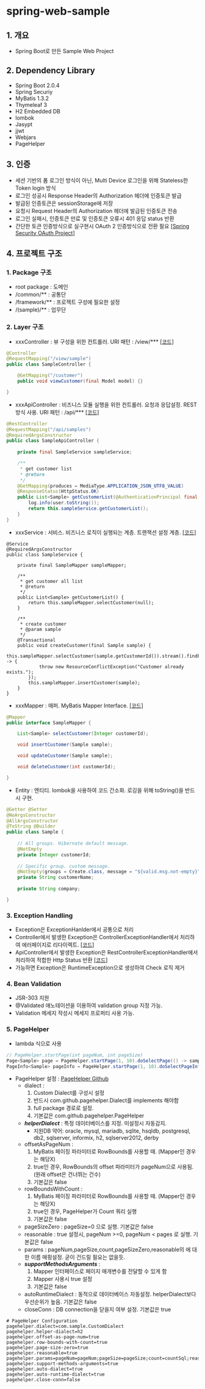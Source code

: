 # spring-web-sample

## 1. 개요
- Spring Boot로 만든 Sample Web Project

## 2. Dependency Library
- Spring Boot 2.0.4
- Spring Securiy
- MyBatis 1.3.2
- Thymeleaf 3
- H2 Embedded DB
- lombok
- Jasypt
- jjwt
- Webjars
- PageHelper

## 3. 인증
- 세션 기반의 폼 로그인 방식이 아닌, Multi Device 로그인을 위해 Stateless한 Token login 방식
- 로그인 성공시 Response Header의 Authorization 헤더에 인증토큰 발급
- 발급된 인증토큰은 sessionStorage에 저장
- 요청시 Request Header의 Authorization 헤더에 발급된 인증토큰 전송
- 로그인 실패시, 인증토큰 만료 및 인증토큰 오류시 401 응답 status 반환
- 간단한 토큰 인증방식으로 실구현시 OAuth 2 인증방식으로 전환 필요 [[Spring Security OAuth Project]](https://projects.spring.io/spring-security-oauth/docs/oauth2.html)

## 4. 프로젝트 구조

### 1. Package 구조
- root package : 도메인
- /common/** : 공통단
- /framework/** : 프로젝트 구성에 필요한 설정
- /(sample)/** : 업무단

### 2. Layer 구조
- xxxController : 뷰 구성을 위한 컨트롤러. URI 패턴 : /view/*** [[코드]](https://github.com/libedi/spring-web-sample/blob/master/spring-web-sample/src/main/java/kr/co/tworld/shop/sample/controller/SampleController.java)
~~~java
@Controller
@RequestMapping("/view/sample")
public class SampleController {

	@GetMapping("/customer")
	public void viewCustomer(final Model model) {}

}
~~~

- xxxApiController : 비즈니스 모듈 실행을 위한 컨트롤러. 요청과 응답설정. REST 방식 사용. URI 패턴 : /api/*** [[코드]](https://github.com/libedi/spring-web-sample/blob/master/spring-web-sample/src/main/java/kr/co/tworld/shop/sample/controller/SampleApiController.java)
~~~java
@RestController
@RequestMapping("/api/samples")
@RequiredArgsConstructor
public class SampleApiController {
	
	private final SampleService sampleService;

	/**
	 * get customer list
	 * @return
	 */
	@GetMapping(produces = MediaType.APPLICATION_JSON_UTF8_VALUE)
	@ResponseStatus(HttpStatus.OK)
	public List<Sample> getCustomerList(@AuthenticationPrincipal final User user) {
		log.info(user.toString());
		return this.sampleService.getCustomerList();
	}
}
~~~

- xxxService : 서비스. 비즈니스 로직이 실행되는 계층. 트랜잭션 설정 계층. [[코드]](https://github.com/libedi/spring-web-sample/blob/master/spring-web-sample/src/main/java/kr/co/tworld/shop/sample/service/SampleService.java)
~~~
@Service
@RequiredArgsConstructor
public class SampleService {
	
	private final SampleMapper sampleMapper;
  
	/**
	 * get customer all list
	 * @return
	 */
	public List<Sample> getCustomerList() {
		return this.sampleMapper.selectCustomer(null);
	}
	
	/**
	 * create customer
	 * @param sample
	 */
	@Transactional
	public void createCustomer(final Sample sample) {
		this.sampleMapper.selectCustomer(sample.getCustomerId()).stream().findFirst().ifPresent(s -> {
			throw new ResourceConflictException("Customer already exists.");
		});
		this.sampleMapper.insertCustomer(sample);
	}
}
~~~

- xxxMapper : 매퍼. MyBatis Mapper Interface. [[코드]](https://github.com/libedi/spring-web-sample/blob/master/spring-web-sample/src/main/java/kr/co/tworld/shop/sample/mapper/SampleMapper.java)
~~~java
@Mapper
public interface SampleMapper {

	List<Sample> selectCustomer(Integer customerId);

	void insertCustomer(Sample sample);

	void updateCustomer(Sample sample);

	void deleteCustomer(int customerId);

}
~~~

- Entity : 엔티티. lombok을 사용하여 코드 간소화. 로깅을 위해 toString()을 반드시 구현.
~~~java
@Getter @Setter
@NoArgsConstructor
@AllArgsConstructor
@ToString @Builder
public class Sample {
	
	// All groups. Hibernate default message.
	@NotEmpty
	private Integer customerId;
	
	// Specific group. custom message.
	@NotEmpty(groups = Create.class, message = "${valid.msg.not-empty}")
	private String customerName;
	
	private String company;

}
~~~

### 3. Exception Handling
- Exception은 ExceptionHanlder에서 공통으로 처리
- Controller에서 발생한 Exception은 ControllerExceptionHandler에서 처리하여 에러페이지로 리다이렉트. [[코드]](https://github.com/libedi/spring-web-sample/blob/master/spring-web-sample/src/main/java/kr/co/tworld/shop/framework/handler/ControllerExceptionHandler.java)
- ApiController에서 발생한 Exception은 RestControllerExceptionHandler에서 처리하여 적합한 Http Status 반환 [[코드]](https://github.com/libedi/spring-web-sample/blob/master/spring-web-sample/src/main/java/kr/co/tworld/shop/framework/handler/RestControllerExceptionHandler.java)
- 가능하면 Exception은 RuntimeException으로 생성하여 Check 로직 제거

### 4. Bean Validation
- JSR-303 지원
- @Validated 애노테이션을 이용하여 validation group 지정 가능.
- Validation 메세지 작성시 메세지 프로퍼티 사용 가능.

### 5. PageHelper
- lambda 식으로 사용
~~~java
// PageHelper.startPage(int pageNum, int pageSize)
Page<Sample> page = PageHelper.startPage(1, 10).doSelectPage(() -> sampleMapper.selectCustomers());
PageInfo<Sample> pageInfo = PageHelper.startPage(1, 10).doSelectPageInfo(() -> sampleMapper.selectCustomers());
~~~
- PageHelper 설정 : [PageHelper Github](https://github.com/pagehelper/Mybatis-PageHelper/blob/master/wikis/en/HowToUse.md#3-pagehelper-parameters)
	- dialect :
		1. Custom Dialect를 구성시 설정
		2. 반드시 com.github.pagehelper.Dialect를 implements 해야함
		3. full package 경로로 설정.
		4. 기본값은 com.github.pagehelper.PageHelper
	- **_helperDialect_** : 특정 데이터베이스를 지정. 미설정시 자동감지.
		- 지원DB 약어: oracle, mysql, mariadb, sqlite, hsqldb, postgresql, db2, sqlserver, informix, h2, sqlserver2012, derby
	- offsetAsPageNum :
		1. MyBatis 페이징 파라미터로 RowBounds를 사용할 때. (Mapper인 경우는 해당X)
		2. true인 경우, RowBounds의 offset 파라미터가 pageNum으로 사용됨. (원래 offset은 건너뛰는 건수)
		3. 기본값은 false
	- rowBoundsWithCount :
		1. MyBatis 페이징 파라미터로 RowBounds를 사용할 때. (Mapper인 경우는 해당X)
		2. true인 경우, PageHelper가 Count 쿼리 실행
		3. 기본값은 false
	- pageSizeZero : pageSize=0 으로 실행. 기본값은 false
	- reasonable : true 설정시, pageNum >=0, pageNum < pages 로 실행. 기본값은 false
	- params : pageNum,pageSize,count,pageSizeZero,reasonable의 에 대한 이름 매핑설정. 굳이 건드릴 필요는 없을듯.
	- **_supportMethodsArguments_** :
		1. Mapper 인터페이스로 페이지 매개변수를 전달할 수 있게 함
		2. Mapper 사용시 true 설정
		3. 기본값은 false
	- autoRuntimeDialect : 동적으로 데이터베이스 자동설정. helperDialect보다 우선순위가 높음. 기본값은 false
	- closeConn : DB connection을 닫을지 여부 설정. 기본값은 true

~~~properties
# PageHelper Configuration
pagehelper.dialect=com.sample.CustomDialect
pagehelper.helper-dialect=h2
pagehelper.offset-as-page-num=true
pagehelper.row-bounds-with-count=true
pagehelper.page-size-zero=true
pagehelper.reasonable=true
pagehelper.params=pageNum=pageNum;pageSize=pageSize;count=countSql;reasonable=reasonable;pageSizeZero=pageSizeZero
pagehelper.support-methods-arguments=true
pagehelper.auto-dialect=true
pagehelper.auto-runtime-dialect=true
pagehelper.close-conn=false
~~~
